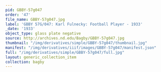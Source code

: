 ```yaml
---
pid: GBBY-57g047
order: '47'
file_name: GBBY-57g047.jpg
label: 'GBBY 57G/047: Karl Fulnecky: Football Player - 1933'
_date: '1933'
object_type: glass plate negative
source: http://archives.nd.edu/Bagby/GBBY-57g047.jpg
thumbnail: "/img/derivatives/simple/GBBY-57g047/thumbnail.jpg"
manifest: "/img/derivatives/iiif/images/GBBY-57g047/manifest.json"
full: "/img/derivatives/simple/GBBY-57g047/full.jpg"
layout: generic_collection_item
collection: bagby
---
```


